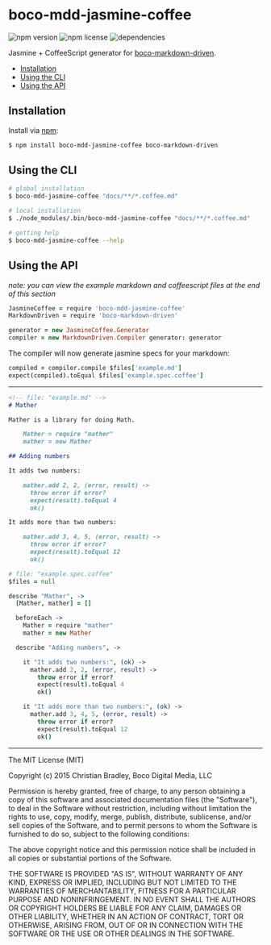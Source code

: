 
# boco-mdd-jasmine-coffee
![npm version](https://img.shields.io/npm/v/boco-mdd-jasmine-coffee.svg)
![npm license](https://img.shields.io/npm/l/boco-mdd-jasmine-coffee.svg)
![dependencies](https://david-dm.org/bocodigitalmedia/boco-mdd-jasmine-coffee.png)

Jasmine + CoffeeScript generator for [boco-markdown-driven].

* [Installation](#installation)
* [Using the CLI](#using-the-cli)
* [Using the API](#using-the-api)

## Installation

Install via [npm]:

```sh
$ npm install boco-mdd-jasmine-coffee boco-markdown-driven
```

## Using the CLI

```sh
# global installation
$ boco-mdd-jasmine-coffee "docs/**/*.coffee.md"

# local installation
$ ./node_modules/.bin/boco-mdd-jasmine-coffee "docs/**/*.coffee.md"

# getting help
$ boco-mdd-jasmine-coffee --help
```

## Using the API

_note: you can view the example markdown and coffeescript files at the end of this section_

```coffee
JasmineCoffee = require 'boco-mdd-jasmine-coffee'
MarkdownDriven = require 'boco-markdown-driven'

generator = new JasmineCoffee.Generator
compiler = new MarkdownDriven.Compiler generator: generator
```

The compiler will now generate jasmine specs for your markdown:

``` coffee
compiled = compiler.compile $files['example.md']
expect(compiled).toEqual $files['example.spec.coffee']
```

---

```markdown
<!-- file: "example.md" -->
# Mather

Mather is a library for doing Math.

    Mather = require "mather"
    mather = new Mather

## Adding numbers

It adds two numbers:

    mather.add 2, 2, (error, result) ->
      throw error if error?
      expect(result).toEqual 4
      ok()

It adds more than two numbers:

    mather.add 3, 4, 5, (error, result) ->
      throw error if error?
      expect(result).toEqual 12
      ok()
```

```coffee
# file: "example.spec.coffee"
$files = null

describe "Mather", ->
  [Mather, mather] = []

  beforeEach ->
    Mather = require "mather"
    mather = new Mather

  describe "Adding numbers", ->

    it "It adds two numbers:", (ok) ->
      mather.add 2, 2, (error, result) ->
        throw error if error?
        expect(result).toEqual 4
        ok()

    it "It adds more than two numbers:", (ok) ->
      mather.add 3, 4, 5, (error, result) ->
        throw error if error?
        expect(result).toEqual 12
        ok()
```

[boco-markdown-driven]: https://github.com/bocodigitalmedia/boco-markdown-driven
[npm]: https://npmjs.org

--------------------------------------------------------------------------------

The MIT License (MIT)

Copyright (c) 2015 Christian Bradley, Boco Digital Media, LLC

Permission is hereby granted, free of charge, to any person obtaining a copy
of this software and associated documentation files (the "Software"), to deal
in the Software without restriction, including without limitation the rights
to use, copy, modify, merge, publish, distribute, sublicense, and/or sell
copies of the Software, and to permit persons to whom the Software is
furnished to do so, subject to the following conditions:

The above copyright notice and this permission notice shall be included in all
copies or substantial portions of the Software.

THE SOFTWARE IS PROVIDED "AS IS", WITHOUT WARRANTY OF ANY KIND, EXPRESS OR
IMPLIED, INCLUDING BUT NOT LIMITED TO THE WARRANTIES OF MERCHANTABILITY,
FITNESS FOR A PARTICULAR PURPOSE AND NONINFRINGEMENT. IN NO EVENT SHALL THE
AUTHORS OR COPYRIGHT HOLDERS BE LIABLE FOR ANY CLAIM, DAMAGES OR OTHER
LIABILITY, WHETHER IN AN ACTION OF CONTRACT, TORT OR OTHERWISE, ARISING FROM,
OUT OF OR IN CONNECTION WITH THE SOFTWARE OR THE USE OR OTHER DEALINGS IN THE
SOFTWARE.
